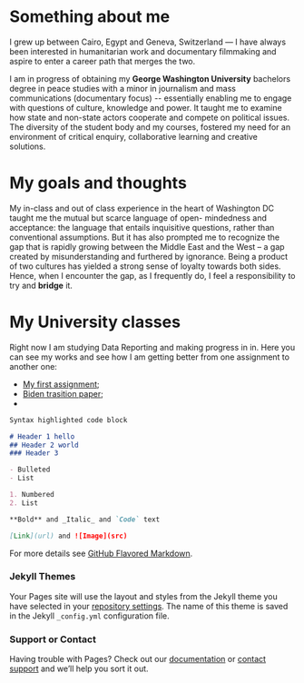 # Something about me

I grew up between Cairo, Egypt and Geneva, Switzerland — I have always been interested in humanitarian work and documentary filmmaking and aspire to enter a career path that merges the two. 

I am in progress of obtaining my **George Washington University** bachelors degree in peace studies with a minor in journalism and mass communications (documentary focus) -- essentially enabling me to engage with questions of culture, knowledge and power. It taught me to examine how state and non-state actors cooperate and compete on political issues. The diversity of the student body and my courses, fostered my need for an environment of critical enquiry, collaborative learning and creative solutions.

# My goals and thoughts

My in-class and out of class experience in the heart of Washington DC taught me the mutual but scarce language of open- mindedness and acceptance: the language that entails inquisitive questions, rather than conventional assumptions. But it has also prompted me to recognize the gap that is rapidly growing between the Middle East and the West – a gap created by misunderstanding and furthered by ignorance. Being a product of two cultures has yielded a strong sense of loyalty towards both sides. Hence, when I encounter the gap, as I frequently do, I feel a responsibility to try and **bridge** it.

# My University classes

Right now I am studying Data Reporting and making progress in in. Here you can see my works and see how I am getting better from one assignment to another one:

- [My first assignment](https://zsheta.github.io/firstassignment);
- [Biden trasition paper](https://zsheta.github.io/bidentransition);
- 





```markdown
Syntax highlighted code block

# Header 1 hello
## Header 2 world
### Header 3

- Bulleted
- List

1. Numbered
2. List

**Bold** and _Italic_ and `Code` text

[Link](url) and ![Image](src)
```

For more details see [GitHub Flavored Markdown](https://guides.github.com/features/mastering-markdown/).

### Jekyll Themes

Your Pages site will use the layout and styles from the Jekyll theme you have selected in your [repository settings](https://github.com/zsheta/zsheta.github.io/settings). The name of this theme is saved in the Jekyll `_config.yml` configuration file.

### Support or Contact

Having trouble with Pages? Check out our [documentation](https://docs.github.com/categories/github-pages-basics/) or [contact support](https://github.com/contact) and we’ll help you sort it out.

